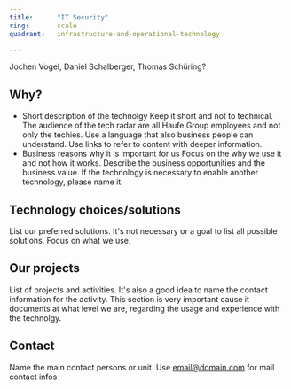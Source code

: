 ```yaml
---
title:      "IT Security"
ring:       scale
quadrant:   infrastructure-and-operational-technology

---
```


Jochen Vogel, Daniel Schalberger, Thomas Schüring?

## Why? ##

- Short description of the technolgy
Keep it short and not to technical. The audience of the tech radar are all Haufe Group employees and not only the techies.
Use a language that also business people can understand. Use links to refer to content with deeper information.
- Business reasons why it is important for us
Focus on the why we use it and not how it works.
Describe the business opportunities and the business value.
If the technology is necessary to enable another technology, please name it.

## Technology choices/solutions ##

List our preferred solutions. It's not necessary or a goal to list all possible solutions. Focus on what we use.

## Our projects ##

List of projects and activities. It's also a good idea to name the contact information for the activity.
This section is very important cause it documents at what level we are, regarding the usage and experience with the technolgy.

## Contact ##

Name the main contact persons or unit.
Use <email@domain.com> for mail contact infos

